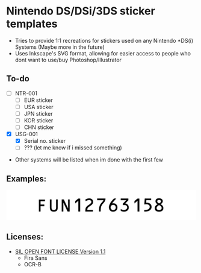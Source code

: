 # Nintendo DS/DSi/3DS sticker templates
- Tries to provide 1:1 recreations for stickers used on any Nintendo *DS(i) Systems (Maybe more in the future)
- Uses Inkscape's SVG format, allowing for easier access to people who dont want to use/buy Photoshop/Illustrator

## To-do
- [ ] NTR-001
    - [ ] EUR sticker
    - [ ] USA sticker
    - [ ] JPN sticker
    - [ ] KOR sticker
    - [ ] CHN sticker
- [x] USG-001 
    - [x] Serial no. sticker
    - [ ] ??? (let me know if i missed something)
- Other systems will be listed when im done with the first few

## Examples:
![USG-001-serial-example](https://raw.githubusercontent.com/inkstray/ds-stickers/master/assets/USG-001-serial-example.png)

## Licenses:
- [SIL OPEN FONT LICENSE Version 1.1](https://openfontlicense.org/)
    - Fira Sans
    - OCR-B